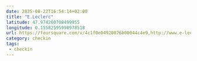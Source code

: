 ```yaml
---
date: 2025-08-22T16:54:14+02:00
title: "E.Leclerc"
latitude: 47.974260708499955
longitude: 0.15582595990978518
url: https://foursquare.com/v/4c1f0e04920076b00044c4e9,http://www.e-leclerc.com/allonnes/magasins-specialises/parapharmacie/info-parapharmacie
category: checkin
tags:
 - checkin
---
```

